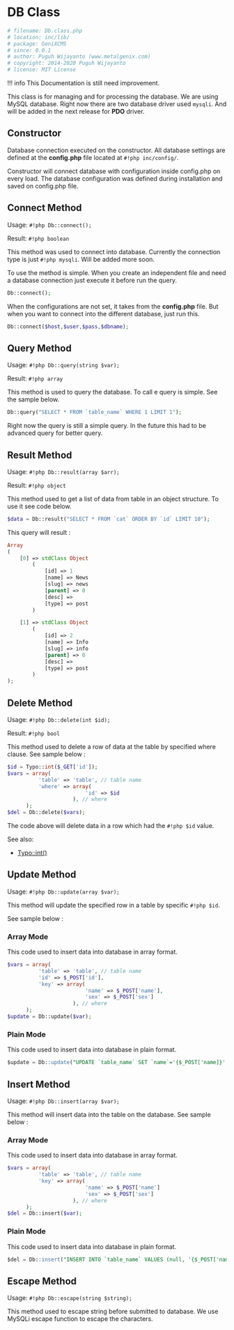# DB Class

```php
# filename: Db.class.php
# location: inc/lib/
# package: GeniXCMS
# since: 0.0.1
# author: Puguh Wijayanto (www.metalgenix.com)
# copyright: 2014-2020 Puguh Wijayanto
# license: MIT License
```

!!! info
    This Documentation is still need improvement.


This class is for managing and for processing the database. We are using MySQL database. Right now there are two database driver used `mysqli`. And will be added in the next release for **PDO** driver.


## Constructor

Database connection executed on the constructor. All database settings are defined at the **config.php** file located at `#!php inc/config/`. 

Constructor will connect database with configuration inside config.php on every load. The database configuration was defined during installation and saved on config.php file. 

## Connect Method

Usage: `#!php Db::connect();` 

Result: `#!php boolean`

This method was used to connect into database. Currently the connection type is just `#!php mysqli`. Will be added more soon. 

To use the method is simple. When you create an independent file and need a database connection just execute it before run the query. 

```php
Db::connect();
```

When the configurations are not set, it takes from the **config.php** file. But when you want to connect into the different database, just run this.

```php
Db::connect($host,$user,$pass,$dbname);
```

## Query Method

Usage: `#!php Db::query(string $var);`

Result: `#!php array`

This method is used to query the database. To call e query is simple. See the sample below. 

```php
Db::query("SELECT * FROM `table_name` WHERE 1 LIMIT 1");
```

Right now the query is still a simple query. In the future this had to be advanced query for better query.

## Result Method

Usage: `#!php Db::result(array $arr);`

Result: `#!php object`

This method used to get a list of data from table in an object structure. To use it see code below.

```php
$data = Db::result("SELECT * FROM `cat` ORDER BY `id` LIMIT 10");
```

This query will result :

```php
Array
(
    [0] => stdClass Object
        (
            [id] => 1
            [name] => News
            [slug] => news
            [parent] => 0
            [desc] => 
            [type] => post
        )

    [1] => stdClass Object
        (
            [id] => 2
            [name] => Info
            [slug] => info
            [parent] => 0
            [desc] => 
            [type] => post
        )
);
```

## Delete Method

Usage: `#!php Db::delete(int $id);`

Result: `#!php bool`

This method used to delete a row of data at the table by specified where clause. See sample below :

```php
$id = Typo::int($_GET['id']);
$vars = array(
          'table' => 'table', // table name
          'where' => array(
                         'id' => $id
                     ), // where
      );
$del = Db::delete($vars);
```

The code above will delete data in a row which had the `#!php $id` value.

See also: 

 - [Typo::int()](typo.class.md)

## Update Method

Usage: `#!php Db::update(array $var);`

This method will update the specified row in a table by specific `#!php $id`.

See sample below :

### Array Mode

This code used to insert data into database in array format.

```php
$vars = array(
          'table' => 'table', // table name
          'id' => $_POST['id'],
          'key' => array(
                         'name' => $_POST['name'],
                         'sex' => $_POST['sex']
                     ), // where
      );
$update = Db::update($var);

```

### Plain Mode

This code used to insert data into database in plain format.

```sql
$update = Db::update("UPDATE `table_name` SET `name`='{$_POST['name]}' WHERE `id` = '".$_POST['id']."')");
```

## Insert Method

Usage: `#!php Db::insert(array $var);`

This method will insert data into the table on the database. See sample below :
### Array Mode

This code used to insert data into database in array format.

```php
$vars = array(
          'table' => 'table', // table name
          'key' => array(
                         'name' => $_POST['name']
                         'sex' => $_POST['sex']
                     ), // where
      );
$del = Db::insert($var);
```

### Plain Mode

This code used to insert data into database in plain format.

```sql
$del = Db::insert("INSERT INTO `table_name` VALUES (null, '{$_POST['name]}')");
```


## Escape Method

Usage: `#!php Db::escape(string $string);`


This method used to escape string before submitted to database. We use MySQLi escape function to escape the characters.

